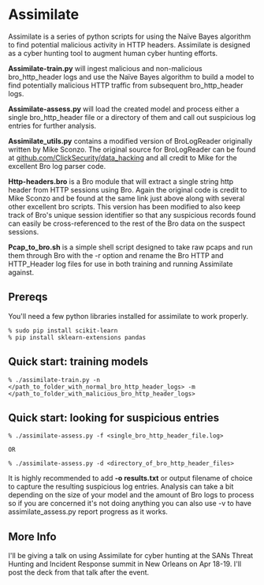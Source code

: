 # Assimilate
Assimilate is a series of python scripts for using the Naïve Bayes algorithm to find potential malicious activity in HTTP headers.  Assimilate is designed as a cyber hunting tool to augment human cyber hunting efforts.

**Assimilate-train.py** will ingest malicious and non-malicious bro_http_header logs and use the Naïve Bayes algorithm to build a model to find potentially malicious HTTP traffic from subsequent bro_http_header logs.

**Assimilate-assess.py** will load the created model and process either a single bro_http_header file or a directory of them and call out suspicious log entries for further analysis.

**Assimilate_utils.py** contains a modified version of BroLogReader originally written by Mike Sconzo.  The original source for BroLogReader can be found at [github.com/ClickSecurity/data_hacking](github.com/ClickSecurity/data_hacking) and all credit to Mike for the excellent Bro log parser code.

**Http-headers.bro** is a Bro module that will extract a single string http header from HTTP sessions using Bro.  Again the original code is credit to Mike Sconzo and be found at the same link just above along with several other excellent bro scripts.  This version has been modified to also keep track of Bro's unique session identifier so that any suspicious records found can easily be cross-referenced to the rest of the Bro data on the suspect sessions.

**Pcap_to_bro.sh** is a simple shell script designed to take raw pcaps and run them through Bro with the -r option and rename the Bro HTTP and HTTP_Header log files for use in both training and running Assimilate against.

## Prereqs

You'll need a few python libraries installed for assimilate to work properly.

	% sudo pip install scikit-learn
	% pip install sklearn-extensions pandas
	
## Quick start: training models
	% ./assimilate-train.py -n </path_to_folder_with_normal_bro_http_header_logs> -m </path_to_folder_with_malicious_bro_http_header_logs>
	
## Quick start: looking for suspicious entries
	% ./assimilate-assess.py -f <single_bro_http_header_file.log>
	
	OR
	
	% ./assimilate-assess.py -d <directory_of_bro_http_header_files>
	
It is highly recommended to add **-o results.txt** or output filename of choice to capture the resulting suspicious log entries.  Analysis can take a bit depending on the size of your model and the amount of Bro logs to process so if you are concerned it's not doing anything you can also use -v to have assimilate_assess.py report progress as it works.

## More Info

I'll be giving a talk on using Assimilate for cyber hunting at the SANs Threat Hunting and Incident Response summit in New Orleans on Apr 18-19.  I'll post the deck from that talk after the event.
